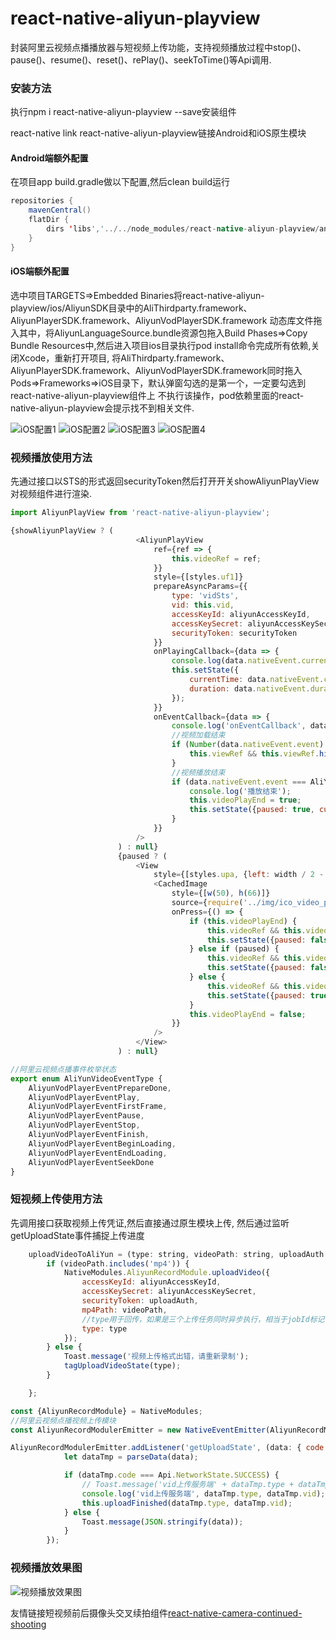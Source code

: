 # react-native-aliyun-playview
封装阿里云视频点播播放器与短视频上传功能，支持视频播放过程中stop()、pause()、resume()、reset()、rePlay()、seekToTime()等Api调用.

### 安装方法
执行npm i react-native-aliyun-playview --save安装组件

react-native link react-native-aliyun-playview链接Android和iOS原生模块
#### Android端额外配置
在项目app build.gradle做以下配置,然后clean build运行
```java
repositories {
    mavenCentral()
    flatDir {
        dirs 'libs','../../node_modules/react-native-aliyun-playview/android/libs' //this way we can find the .aar file in libs folder
    }
}
```
#### iOS端额外配置
选中项目TARGETS=>Embedded Binaries将react-native-aliyun-playview/ios/AliyunSDK目录中的AliThirdparty.framework、AliyunPlayerSDK.framework、AliyunVodPlayerSDK.framework
动态库文件拖入其中，将AliyunLanguageSource.bundle资源包拖入Build Phases=>Copy Bundle Resources中,然后进入项目ios目录执行pod install命令完成所有依赖,关闭Xcode，重新打开项目,
将AliThirdparty.framework、AliyunPlayerSDK.framework、AliyunVodPlayerSDK.framework同时拖入Pods=>Frameworks=>iOS目录下，默认弹窗勾选的是第一个，一定要勾选到react-native-aliyun-playview组件上
不执行该操作，pod依赖里面的react-native-aliyun-playview会提示找不到相关文件.

![iOS配置1](./iOS_step1.jpeg)   ![iOS配置2](./iOS_step2.jpeg)   ![iOS配置3](./iOS_step3.jpeg)    ![iOS配置4](./iOS_step4.jpeg)

### 视频播放使用方法
先通过接口以STS的形式返回securityToken然后打开开关showAliyunPlayView对视频组件进行渲染.
```javascript
import AliyunPlayView from 'react-native-aliyun-playview';

{showAliyunPlayView ? (
                            <AliyunPlayView
                                ref={ref => {
                                    this.videoRef = ref;
                                }}
                                style={[styles.uf1]}
                                prepareAsyncParams={{
                                    type: 'vidSts',
                                    vid: this.vid,
                                    accessKeyId: aliyunAccessKeyId,
                                    accessKeySecret: aliyunAccessKeySecret,
                                    securityToken: securityToken
                                }}
                                onPlayingCallback={data => {
                                    console.log(data.nativeEvent.currentTime, data.nativeEvent.duration);
                                    this.setState({
                                        currentTime: data.nativeEvent.currentTime,
                                        duration: data.nativeEvent.duration
                                    });
                                }}
                                onEventCallback={data => {
                                    console.log('onEventCallback', data.nativeEvent);
                                    //视频加载结束
                                    if (Number(data.nativeEvent.event) === AliYunVideoEventType.AliyunVodPlayerEventFirstFrame) {
                                        this.viewRef && this.viewRef.hideLoading();
                                    }
                                    //视频播放结束
                                    if (data.nativeEvent.event === AliYunVideoEventType.AliyunVodPlayerEventFinish) {
                                        console.log('播放结束');
                                        this.videoPlayEnd = true;
                                        this.setState({paused: true, currentTime: this.state.duration});
                                    }
                                }}
                            />
                        ) : null}
                        {paused ? (
                            <View
                                style={[styles.upa, {left: width / 2 - scaleSize(25)}, {top: videoViewHeight / 2 - scaleSize(33)}]}>
                                <CachedImage
                                    style={[w(50), h(66)]}
                                    source={require('../img/ico_video_play_one.png')}
                                    onPress={() => {
                                        if (this.videoPlayEnd) {
                                            this.videoRef && this.videoRef.rePlay();
                                            this.setState({paused: false});
                                        } else if (paused) {
                                            this.videoRef && this.videoRef.resume();
                                            this.setState({paused: false});
                                        } else {
                                            this.videoRef && this.videoRef.pause();
                                            this.setState({paused: true});
                                        }
                                        this.videoPlayEnd = false;
                                    }}
                                />
                            </View>
                        ) : null}
```
```javascript
//阿里云视频点播事件枚举状态
export enum AliYunVideoEventType {
    AliyunVodPlayerEventPrepareDone,
    AliyunVodPlayerEventPlay,
    AliyunVodPlayerEventFirstFrame,
    AliyunVodPlayerEventPause,
    AliyunVodPlayerEventStop,
    AliyunVodPlayerEventFinish,
    AliyunVodPlayerEventBeginLoading,
    AliyunVodPlayerEventEndLoading,
    AliyunVodPlayerEventSeekDone
}
```

### 短视频上传使用方法
先调用接口获取视频上传凭证,然后直接通过原生模块上传, 然后通过监听getUploadState事件捕捉上传进度
```javascript
    uploadVideoToAliYun = (type: string, videoPath: string, uploadAuth: string) => {
        if (videoPath.includes('mp4')) {
            NativeModules.AliyunRecordModule.uploadVideo({
                accessKeyId: aliyunAccessKeyId,
                accessKeySecret: aliyunAccessKeySecret,
                securityToken: uploadAuth,
                mp4Path: videoPath,
                //type用于回传，如果是三个上传任务同时异步执行，相当于jobId标记
                type: type
            });
        } else {
            Toast.message('视频上传格式出错，请重新录制');
            tagUploadVideoState(type);
        }

    };
```
```javascript
const {AliyunRecordModule} = NativeModules;
//阿里云视频点播视频上传模块
const AliyunRecordModulerEmitter = new NativeEventEmitter(AliyunRecordModule);

AliyunRecordModulerEmitter.addListener('getUploadState', (data: { code: number; message: string; vid: string; type: string }) => {
            let dataTmp = parseData(data);

            if (dataTmp.code === Api.NetworkState.SUCCESS) {
                // Toast.message('vid上传服务端' + dataTmp.type + dataTmp.vid);
                console.log('vid上传服务端', dataTmp.type, dataTmp.vid);
                this.uploadFinished(dataTmp.type, dataTmp.vid);
            } else {
                Toast.message(JSON.stringify(data));
            }
        });
```

### 视频播放效果图

![视频播放效果图](./iOS效果图.png)

友情链接短视频前后摄像头交叉续拍组件[react-native-camera-continued-shooting](https://github.com/bozaigao/react-native-camera-continued-shooting)

